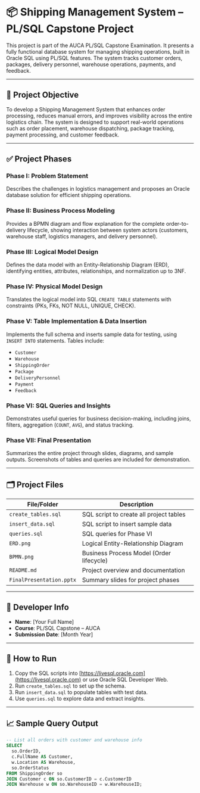 # 📦 Shipping Management System – PL/SQL Capstone Project

This project is part of the AUCA PL/SQL Capstone Examination. It presents a fully functional database system for managing shipping operations, built in Oracle SQL using PL/SQL features. The system tracks customer orders, packages, delivery personnel, warehouse operations, payments, and feedback.

---

## 📌 Project Objective

To develop a Shipping Management System that enhances order processing, reduces manual errors, and improves visibility across the entire logistics chain. The system is designed to support real-world operations such as order placement, warehouse dispatching, package tracking, payment processing, and customer feedback.

---

## ✅ Project Phases

### Phase I: Problem Statement
Describes the challenges in logistics management and proposes an Oracle database solution for efficient shipping operations.

### Phase II: Business Process Modeling
Provides a BPMN diagram and flow explanation for the complete order-to-delivery lifecycle, showing interaction between system actors (customers, warehouse staff, logistics managers, and delivery personnel).

### Phase III: Logical Model Design
Defines the data model with an Entity-Relationship Diagram (ERD), identifying entities, attributes, relationships, and normalization up to 3NF.

### Phase IV: Physical Model Design
Translates the logical model into SQL `CREATE TABLE` statements with constraints (PKs, FKs, NOT NULL, UNIQUE, CHECK).

### Phase V: Table Implementation & Data Insertion
Implements the full schema and inserts sample data for testing, using `INSERT INTO` statements. Tables include:

- `Customer`
- `Warehouse`
- `ShippingOrder`
- `Package`
- `DeliveryPersonnel`
- `Payment`
- `Feedback`

### Phase VI: SQL Queries and Insights
Demonstrates useful queries for business decision-making, including joins, filters, aggregation (`COUNT`, `AVG`), and status tracking.

### Phase VII: Final Presentation
Summarizes the entire project through slides, diagrams, and sample outputs. Screenshots of tables and queries are included for demonstration.

---

## 🗂️ Project Files

| File/Folder           | Description                              |
|-----------------------|------------------------------------------|
| `create_tables.sql`   | SQL script to create all project tables  |
| `insert_data.sql`     | SQL script to insert sample data         |
| `queries.sql`         | SQL queries for Phase VI                 |
| `ERD.png`             | Logical Entity-Relationship Diagram      |
| `BPMN.png`            | Business Process Model (Order lifecycle) |
| `README.md`           | Project overview and documentation       |
| `FinalPresentation.pptx` | Summary slides for project phases      |

---

## 👤 Developer Info

- **Name**: [Your Full Name]
- **Course**: PL/SQL Capstone – AUCA
- **Submission Date**: [Month Year]

---

## 🚀 How to Run

1. Copy the SQL scripts into [https://livesql.oracle.com](https://livesql.oracle.com) or use Oracle SQL Developer Web.
2. Run `create_tables.sql` to set up the schema.
3. Run `insert_data.sql` to populate tables with test data.
4. Use `queries.sql` to explore data and extract insights.

---

## 📈 Sample Query Output

```sql
-- List all orders with customer and warehouse info
SELECT 
  so.OrderID,
  c.FullName AS Customer,
  w.Location AS Warehouse,
  so.OrderStatus
FROM ShippingOrder so
JOIN Customer c ON so.CustomerID = c.CustomerID
JOIN Warehouse w ON so.WarehouseID = w.WarehouseID;
